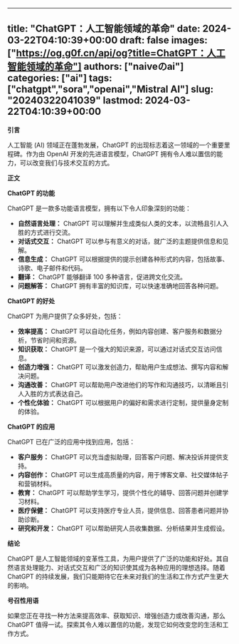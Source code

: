 
---
title: "ChatGPT：人工智能领域的革命"
date: 2024-03-22T04:10:39+00:00
draft: false
images: ["https://og.g0f.cn/api/og?title=ChatGPT：人工智能领域的革命"]
authors: ["naiveのai"]
categories: ["ai"]
tags: ["chatgpt","sora","openai","Mistral AI"]
slug: "20240322041039"
lastmod: 2024-03-22T04:10:39+00:00
---
**引言**

人工智能 (AI) 领域正在蓬勃发展，ChatGPT 的出现标志着这一领域的一个重要里程碑。作为由 OpenAI 开发的先进语言模型，ChatGPT 拥有令人难以置信的能力，可以改变我们与技术交互的方式。

**正文**

**ChatGPT 的功能**

ChatGPT 是一款多功能语言模型，拥有以下令人印象深刻的功能：

- **自然语言处理：** ChatGPT 可以理解并生成类似人类的文本，以流畅且引人入胜的方式进行交流。
- **对话式交互：** ChatGPT 可以参与有意义的对话，就广泛的主题提供信息和见解。
- **信息生成：** ChatGPT 可以根据提供的提示创建各种形式的内容，包括故事、诗歌、电子邮件和代码。
- **翻译：** ChatGPT 能够翻译 100 多种语言，促进跨文化交流。
- **问题解答：** ChatGPT 拥有丰富的知识库，可以快速准确地回答各种问题。

**ChatGPT 的好处**

ChatGPT 为用户提供了众多好处，包括：

- **效率提高：** ChatGPT 可以自动化任务，例如内容创建、客户服务和数据分析，节省时间和资源。
- **知识获取：** ChatGPT 是一个强大的知识来源，可以通过对话式交互访问信息。
- **创造力增强：** ChatGPT 可以激发创造力，帮助用户生成想法、撰写内容和解决问题。
- **沟通改善：** ChatGPT 可以帮助用户改进他们的写作和沟通技巧，以清晰且引人入胜的方式表达自己。
- **个性化体验：** ChatGPT 可以根据用户的偏好和需求进行定制，提供量身定制的体验。

**ChatGPT 的应用**

ChatGPT 已在广泛的应用中找到应用，包括：

- **客户服务：** ChatGPT 可以充当虚拟助理，回答客户问题、解决投诉并提供支持。
- **内容创作：** ChatGPT 可以生成高质量的内容，用于博客文章、社交媒体帖子和营销材料。
- **教育：** ChatGPT 可以帮助学生学习，提供个性化的辅导、回答问题并创建学习材料。
- **医疗保健：** ChatGPT 可以支持医疗专业人员，提供信息、回答患者问题并协助诊断。
- **研究和开发：** ChatGPT 可以帮助研究人员收集数据、分析结果并生成假设。

**结论**

ChatGPT 是人工智能领域的变革性工具，为用户提供了广泛的功能和好处。其自然语言处理能力、对话式交互和广泛的知识使其成为各种应用的理想选择。随着 ChatGPT 的持续发展，我们只能期待它在未来对我们的生活和工作方式产生更大的影响。

**号召性用语**

如果您正在寻找一种方法来提高效率、获取知识、增强创造力或改善沟通，那么 ChatGPT 值得一试。探索其令人难以置信的功能，发现它如何改变您的生活和工作方式。